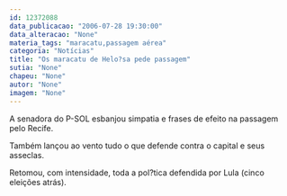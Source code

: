 ```yaml
---
id: 12372088
data_publicacao: "2006-07-28 19:30:00"
data_alteracao: "None"
materia_tags: "maracatu,passagem aérea"
categoria: "Notícias"
title: "Os maracatu de Helo?sa pede passagem"
sutia: "None"
chapeu: "None"
autor: "None"
imagem: "None"
---
```

<p><P>A senadora do P-SOL esbanjou simpatia e frases de efeito na passagem pelo Recife.</P></p>
<p><P>Também&nbsp;lançou ao vento tudo o que defende contra o capital e seus asseclas. </P></p>
<p><P>Retomou, com intensidade,&nbsp;toda a pol?tica defendida por Lula (cinco eleições atrás).</P> </p>
